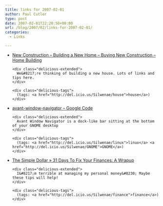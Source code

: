 ```yaml
---
title: links for 2007-02-01
author: Paul Cutler
type: post
date: 2007-02-01T22:20:50+00:00
url: /blog/2007/02/links-for-2007-02-01/
categories:
  - Links

---
```

<ul class="delicious">
  <li>
    <div class="delicious-link">
      <a href="http://www.thinkglink.com/real-estate.asp?subcategory=New-Construction">New Construction &#8211; Building a New Home &#8211; Buying New Construction &#8211; Home Building</a>
    </div>
    
    <div class="delicious-extended">
      We&#8217;re thinking of building a new house. Lots of links and tips here.
    </div>
    
    <div class="delicious-tags">
      (tags: <a href="http://del.icio.us/Silwenae/house">house</a>)
    </div>
  </li>
  
  <li>
    <div class="delicious-link">
      <a href="http://code.google.com/p/avant-window-navigator/">avant-window-navigator &#8211; Google Code</a>
    </div>
    
    <div class="delicious-extended">
      Avant Window Navigator is a dock-like bar sitting at the bottom of your GNOME desktop
    </div>
    
    <div class="delicious-tags">
      (tags: <a href="http://del.icio.us/Silwenae/linux">linux</a> <a href="http://del.icio.us/Silwenae/GNOME">GNOME</a>)
    </div>
  </li>
  
  <li>
    <div class="delicious-link">
      <a href="http://www.thesimpledollar.com/2007/01/31/31-days-to-fix-your-finances-a-wrapup/">The Simple Dollar » 31 Days To Fix Your Finances: A Wrapup</a>
    </div>
    
    <div class="delicious-extended">
      I&#8217;m terrible at managing my personal money&#8230; Maybe these tips will help!
    </div>
    
    <div class="delicious-tags">
      (tags: <a href="http://del.icio.us/Silwenae/finance">finance</a>)
    </div>
  </li>
</ul>